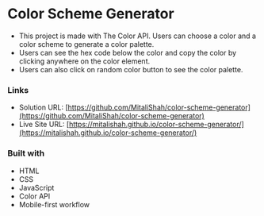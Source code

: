 # Color Scheme Generator

- This project is made with The Color API. Users can choose a color and a color scheme to generate a color palette.
- Users can see the hex code below the color and copy the color by clicking anywhere on the color element.
- Users can also click on random color button to see the color palette.

### Links

- Solution URL: [https://github.com/MitaliShah/color-scheme-generator](https://github.com/MitaliShah/color-scheme-generator)
- Live Site URL: [https://mitalishah.github.io/color-scheme-generator/](https://mitalishah.github.io/color-scheme-generator/)

### Built with

- HTML
- CSS
- JavaScript
- Color API
- Mobile-first workflow
